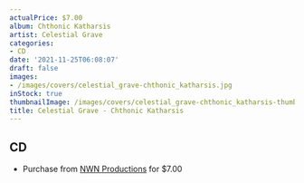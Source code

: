 ```yaml
---
actualPrice: $7.00
album: Chthonic Katharsis
artist: Celestial Grave
categories:
- CD
date: '2021-11-25T06:08:07'
draft: false
images:
- /images/covers/celestial_grave-chthonic_katharsis.jpg
inStock: true
thumbnailImage: /images/covers/celestial_grave-chthonic_katharsis-thumb.jpg
title: Celestial Grave - Chthonic Katharsis
---
```


## CD
* Purchase from [NWN Productions](http://shop.nwnprod.com/index.php?route=product/product&path=93&product_id=14718&sort=pd.name&order=ASC) for $7.00
